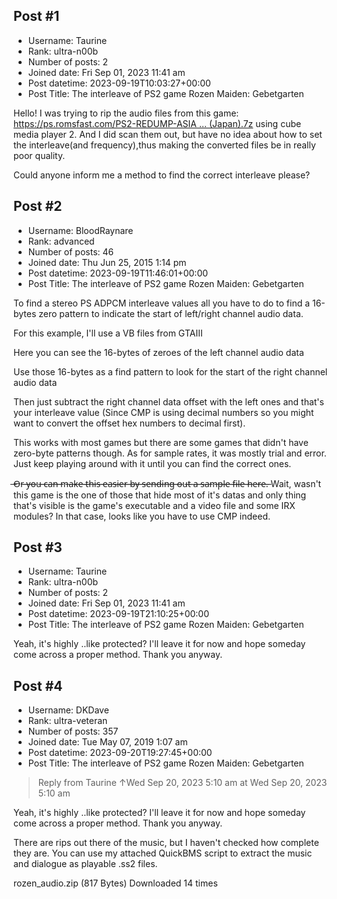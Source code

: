 ## Post #1
- Username: Taurine
- Rank: ultra-n00b
- Number of posts: 2
- Joined date: Fri Sep 01, 2023 11:41 am
- Post datetime: 2023-09-19T10:03:27+00:00
- Post Title: The interleave of PS2 game Rozen Maiden: Gebetgarten

Hello!
I was trying to rip the audio files from this game: [https://ps.romsfast.com/PS2-REDUMP-ASIA ... (Japan).7z](https://ps.romsfast.com/PS2-REDUMP-ASIA/Rozen%20Maiden%20-%20Gebetgarten%20%28Japan%29.7z)
using cube media player 2.
And I did scan them out, but have no idea about how to set the interleave(and frequency),thus making the converted files be in really poor quality.

Could anyone inform me a method to find the correct interleave please?
## Post #2
- Username: BloodRaynare
- Rank: advanced
- Number of posts: 46
- Joined date: Thu Jun 25, 2015 1:14 pm
- Post datetime: 2023-09-19T11:46:01+00:00
- Post Title: The interleave of PS2 game Rozen Maiden: Gebetgarten

To find a stereo PS ADPCM interleave values all you have to do to find a 16-bytes zero pattern to indicate the start of left/right channel audio data.

For this example, I'll use a VB files from GTAIII

Here you can see the 16-bytes of zeroes of the left channel audio data



Use those 16-bytes as a find pattern to look for the start of the right channel audio data



Then just subtract the right channel data offset with the left ones and that's your interleave value (Since CMP is using decimal numbers so you might want to convert the offset hex numbers to decimal first). 

This works with most games but there are some games that didn't have zero-byte patterns though.
As for sample rates, it was mostly trial and error. Just keep playing around with it until you can find the correct ones.

 ̶O̶r̶ ̶y̶o̶u̶ ̶c̶a̶n̶ ̶m̶a̶k̶e̶ ̶t̶h̶i̶s̶ ̶e̶a̶s̶i̶e̶r̶ ̶b̶y̶ ̶s̶e̶n̶d̶i̶n̶g̶ ̶o̶u̶t̶ ̶a̶ ̶s̶a̶m̶p̶l̶e̶ ̶f̶i̶l̶e̶ ̶h̶e̶r̶e̶.̶
Wait, wasn't this game is the one of those that hide most of it's datas and only thing that's visible is the game's executable and a video file and some IRX modules?
In that case, looks like you have to use CMP indeed.
## Post #3
- Username: Taurine
- Rank: ultra-n00b
- Number of posts: 2
- Joined date: Fri Sep 01, 2023 11:41 am
- Post datetime: 2023-09-19T21:10:25+00:00
- Post Title: The interleave of PS2 game Rozen Maiden: Gebetgarten

Yeah, it's highly ..like protected? I'll leave it for now and hope someday come across a proper method.
Thank you anyway.
## Post #4
- Username: DKDave
- Rank: ultra-veteran
- Number of posts: 357
- Joined date: Tue May 07, 2019 1:07 am
- Post datetime: 2023-09-20T19:27:45+00:00
- Post Title: The interleave of PS2 game Rozen Maiden: Gebetgarten

> Reply from Taurine ↑Wed Sep 20, 2023 5:10 am at Wed Sep 20, 2023 5:10 am
>
> 
Yeah, it's highly ..like protected? I'll leave it for now and hope someday come across a proper method.
Thank you anyway.

There are rips out there of the music, but I haven't checked how complete they are.  You can use my attached QuickBMS script to extract the music and dialogue as playable .ss2 files.


 rozen_audio.zip
(817 Bytes) Downloaded 14 times
